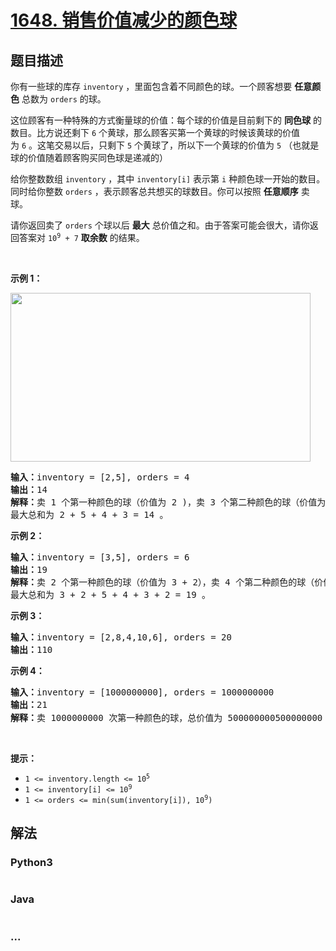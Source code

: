 # [1648. 销售价值减少的颜色球](https://leetcode-cn.com/problems/sell-diminishing-valued-colored-balls)



## 题目描述

<!-- 这里写题目描述 -->

<p>你有一些球的库存 <code>inventory</code> ，里面包含着不同颜色的球。一个顾客想要 <strong>任意颜色</strong> 总数为 <code>orders</code> 的球。</p>

<p>这位顾客有一种特殊的方式衡量球的价值：每个球的价值是目前剩下的 <strong>同色球</strong> 的数目。比方说还剩下 <code>6</code> 个黄球，那么顾客买第一个黄球的时候该黄球的价值为 <code>6</code> 。这笔交易以后，只剩下 <code>5</code> 个黄球了，所以下一个黄球的价值为 <code>5</code> （也就是球的价值随着顾客购买同色球是递减的）</p>

<p>给你整数数组 <code>inventory</code> ，其中 <code>inventory[i]</code> 表示第 <code>i</code> 种颜色球一开始的数目。同时给你整数 <code>orders</code> ，表示顾客总共想买的球数目。你可以按照 <strong>任意顺序</strong> 卖球。</p>

<p>请你返回卖了 <code>orders</code> 个球以后 <strong>最大</strong> 总价值之和。由于答案可能会很大，请你返回答案对 <code>10<sup>9</sup> + 7</code> <strong>取余数</strong> 的结果。</p>

<p> </p>

<p><strong>示例 1：</strong></p>
<img alt="" src="https://assets.leetcode-cn.com/aliyun-lc-upload/uploads/2020/11/08/jj.gif" style="width: 480px; height: 270px;" />
<pre>
<b>输入：</b>inventory = [2,5], orders = 4
<b>输出：</b>14
<b>解释：</b>卖 1 个第一种颜色的球（价值为 2 )，卖 3 个第二种颜色的球（价值为 5 + 4 + 3）。
最大总和为 2 + 5 + 4 + 3 = 14 。
</pre>

<p><strong>示例 2：</strong></p>

<pre>
<b>输入：</b>inventory = [3,5], orders = 6
<b>输出：</b>19
<strong>解释：</strong>卖 2 个第一种颜色的球（价值为 3 + 2），卖 4 个第二种颜色的球（价值为 5 + 4 + 3 + 2）。
最大总和为 3 + 2 + 5 + 4 + 3 + 2 = 19 。
</pre>

<p><strong>示例 3：</strong></p>

<pre>
<b>输入：</b>inventory = [2,8,4,10,6], orders = 20
<b>输出：</b>110
</pre>

<p><strong>示例 4：</strong></p>

<pre>
<b>输入：</b>inventory = [1000000000], orders = 1000000000
<b>输出：</b>21
<strong>解释：</strong>卖 1000000000 次第一种颜色的球，总价值为 500000000500000000 。 500000000500000000 对 10<sup>9 </sup>+ 7 取余为 21 。
</pre>

<p> </p>

<p><strong>提示：</strong></p>

<ul>
	<li><code>1 <= inventory.length <= 10<sup>5</sup></code></li>
	<li><code>1 <= inventory[i] <= 10<sup>9</sup></code></li>
	<li><code>1 <= orders <= min(sum(inventory[i]), 10<sup>9</sup>)</code></li>
</ul>


## 解法

<!-- 这里可写通用的实现逻辑 -->

<!-- tabs:start -->

### **Python3**

<!-- 这里可写当前语言的特殊实现逻辑 -->

```python

```

### **Java**

<!-- 这里可写当前语言的特殊实现逻辑 -->

```java

```

### **...**

```

```

<!-- tabs:end -->
